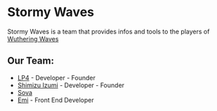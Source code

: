 # Stormy Waves
Stormy Waves is a team that provides infos and tools to the players of [Wuthering Waves](https://wutheringwaves.kurogame.com)


## Our Team:
- [LP4](https://github.com/jessDe) - Developer - Founder 
- [Shimizu Izumi](https://github.com/shimizu-izumi) - Developer - Founder
- [Sova](https://github.com/Silyky)
- [Emi](https://github.com/eminentglory) - Front End Developer
